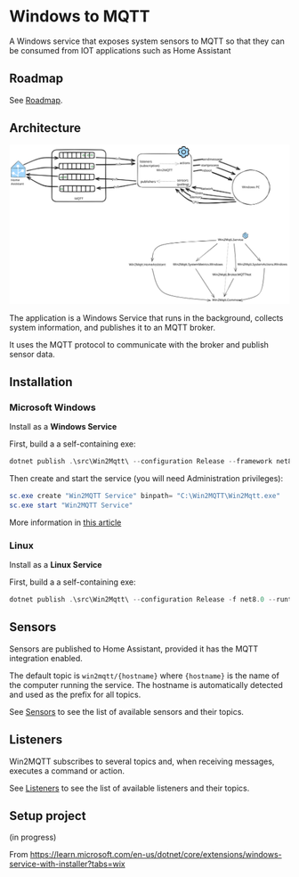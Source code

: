 # Windows to MQTT

A Windows service that exposes system sensors to MQTT so that they can be consumed from IOT applications such as Home Assistant

## Roadmap

See [Roadmap](./docs/Roadmap.md).

## Architecture

[![Architecture](./docs/architecture-2022-12-13-0943.svg)](./docs/architecture-2022-12-13-0943.excalidraw)

The application is a Windows Service that runs in the background, collects system information, and 
publishes it to an MQTT broker. 

It uses the MQTT protocol to communicate with the broker and publish sensor data.

## Installation

### Microsoft Windows

Install as a **Windows Service**

First, build a a self-containing exe:

```powershell
dotnet publish .\src\Win2Mqtt\ --configuration Release --framework net8.0-windows8.0 --runtime win-x64 --self-contained  --output c:\Win2MQTT
```

Then create and start the service (you will need Administration privileges):

```powershell
sc.exe create "Win2MQTT Service" binpath= "C:\Win2MQTT\Win2Mqtt.exe"
sc.exe start "Win2MQTT Service"
```

More information in [this article](https://learn.microsoft.com/en-us/dotnet/core/extensions/windows-service)

### Linux

Install as a **Linux Service**

First, build a a self-containing exe:

```powershell
dotnet publish .\src\Win2Mqtt\ --configuration Release -f net8.0 --runtime linux-x64 --self-contained  --output ./publish/
```

## Sensors

Sensors are published to Home Assistant, provided it has the MQTT integration enabled.

The default topic is `win2mqtt/{hostname}` where `{hostname}` is the name of the computer running the service.
The hostname is automatically detected and used as the prefix for all topics.

See [Sensors](./docs/Sensors.md) to see the list of available sensors and their topics.

## Listeners

Win2MQTT subscribes to several topics and, when receiving messages, executes a command or action.

See [Listeners](./docs/Listeners.md) to see the list of available listeners and their topics.

## Setup project

(in progress)

From https://learn.microsoft.com/en-us/dotnet/core/extensions/windows-service-with-installer?tabs=wix